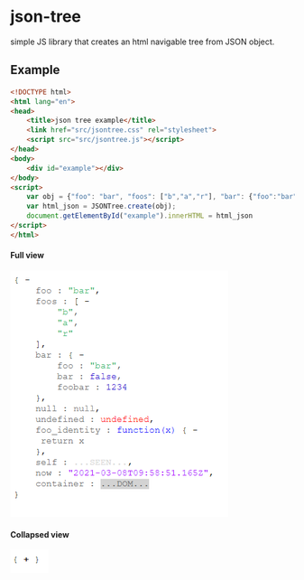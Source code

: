 json-tree
=========

simple JS library that creates an html navigable tree from JSON object.

Example
------------


```html
<!DOCTYPE html>
<html lang="en">
<head>
	<title>json tree example</title>
	<link href="src/jsontree.css" rel="stylesheet">
	<script src="src/jsontree.js"></script>
</head>
<body>
	<div id="example"></div>
</body>
<script>
	var obj = {"foo": "bar", "foos": ["b","a","r"], "bar": {"foo":"bar", "bar":false, "foobar":1234}};
	var html_json = JSONTree.create(obj);
	document.getElementById("example").innerHTML = html_json
</script>
</html>
```
#### Full view

![example 1](imgs/example_1.png)

#### Collapsed view

![example 2](imgs/example_2.png)



